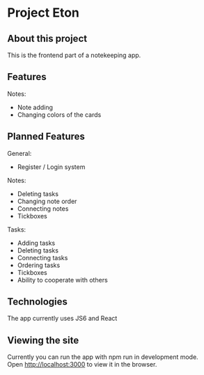 # Project Eton

## About this project
This is the frontend part of a notekeeping app.

## Features
Notes:
- Note adding
- Changing colors of the cards


## Planned Features

General:
- Register / Login system

Notes:
- Deleting tasks
- Changing note order
- Connecting notes
- Tickboxes

Tasks:
- Adding tasks
- Deleting tasks
- Connecting tasks
- Ordering tasks
- Tickboxes
- Ability to cooperate with others

## Technologies
The app currently uses JS6 and React


## Viewing the site
Currently you can run the app with npm run in development mode.\
Open [http://localhost:3000](http://localhost:3000) to view it in the browser.

